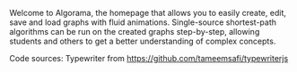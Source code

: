 Welcome to Algorama, the homepage that allows you to easily create, edit, save and load graphs with fluid animations. Single-source shortest-path algorithms can be run on the created graphs step-by-step, allowing students and others to get a better understanding of complex concepts.

Code sources:
Typewriter from https://github.com/tameemsafi/typewriterjs
